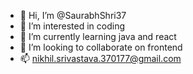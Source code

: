 - 👋 Hi, I’m @SaurabhShri37
- 👀 I’m interested in coding
- 🌱 I’m currently learning java and react
- 💞️ I’m looking to collaborate on frontend
- 📫 nikhil.srivastava.370177@gmail.com

<!---
SaurabhShri37/SaurabhShri37 is a ✨ special ✨ repository because its `README.md` (this file) appears on your GitHub profile.
You can click the Preview link to take a look at your changes.
--->
